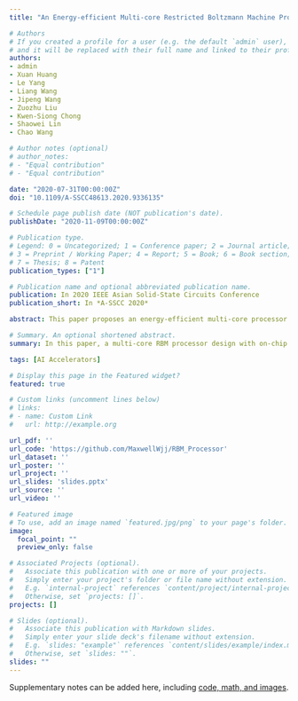 ```yaml
---
title: "An Energy-efficient Multi-core Restricted Boltzmann Machine Processor with On-chip Bio-plausible Learning and Reconfigurable Sparsity"

# Authors
# If you created a profile for a user (e.g. the default `admin` user), write the username (folder name) here 
# and it will be replaced with their full name and linked to their profile.
authors:
- admin
- Xuan Huang
- Le Yang
- Liang Wang
- Jipeng Wang
- Zuozhu Liu
- Kwen-Siong Chong
- Shaowei Lin
- Chao Wang

# Author notes (optional)
# author_notes:
# - "Equal contribution"
# - "Equal contribution"

date: "2020-07-31T00:00:00Z"
doi: "10.1109/A-SSCC48613.2020.9336135"

# Schedule page publish date (NOT publication's date).
publishDate: "2020-11-09T00:00:00Z"

# Publication type.
# Legend: 0 = Uncategorized; 1 = Conference paper; 2 = Journal article;
# 3 = Preprint / Working Paper; 4 = Report; 5 = Book; 6 = Book section;
# 7 = Thesis; 8 = Patent
publication_types: ["1"]

# Publication name and optional abbreviated publication name.
publication: In 2020 IEEE Asian Solid-State Circuits Conference
publication_short: In *A-SSCC 2020*

abstract: This paper proposes an energy-efficient multi-core processor design of restricted Boltzmann machine (RBM) with on-chip learning and reconfigurable sparsity. Inspired by bio-plausible variational probability flow (VPF) algorithm, our design significantly reduces the on-chip learning time and associated computation/energy as compared to conventional methods. The multi-core design with reconfigurable sparse weight connections further efficiently and flexibly reduces the required computation time and energy. FPGA implementation shows that the proposed design achieves 63.14 pJ per NW (neural weight) and 9.77 GNWs/s (neural weight update per second) at 128 MHz, which outperforms the baseline design by 44.0% and 24.3%, respectively.

# Summary. An optional shortened abstract.
summary: In this paper, a multi-core RBM processor design with on-chip learning and reconfigurable sparsity is proposed to reduce energy consumption and improve processing throughput. The FPGA implementation results show that the proposed RBM design achieves 44.0% energy saving and 24.3% speed improvement in RBM training operation against the baseline CD-based RBM design. In the future, we will focus on ASIC implementation of our proposed RBM processor to further improve the energy efficiency and minimize the hardware cost.

tags: [AI Accelerators]

# Display this page in the Featured widget?
featured: true

# Custom links (uncomment lines below)
# links:
# - name: Custom Link
#   url: http://example.org

url_pdf: ''
url_code: 'https://github.com/MaxwellWjj/RBM_Processor'
url_dataset: ''
url_poster: ''
url_project: ''
url_slides: 'slides.pptx'
url_source: ''
url_video: ''

# Featured image
# To use, add an image named `featured.jpg/png` to your page's folder. 
image:
  focal_point: ""
  preview_only: false

# Associated Projects (optional).
#   Associate this publication with one or more of your projects.
#   Simply enter your project's folder or file name without extension.
#   E.g. `internal-project` references `content/project/internal-project/index.md`.
#   Otherwise, set `projects: []`.
projects: []

# Slides (optional).
#   Associate this publication with Markdown slides.
#   Simply enter your slide deck's filename without extension.
#   E.g. `slides: "example"` references `content/slides/example/index.md`.
#   Otherwise, set `slides: ""`.
slides: ""
---
```


Supplementary notes can be added here, including [code, math, and images](https://wowchemy.com/docs/writing-markdown-latex/).

